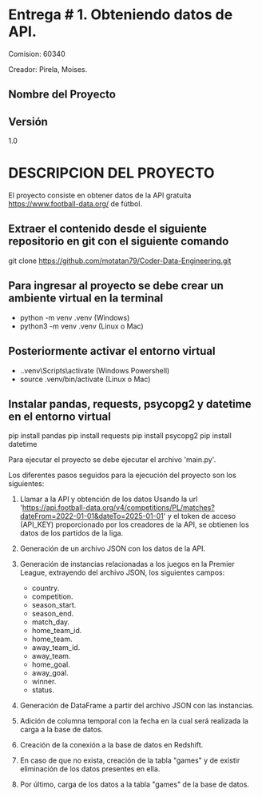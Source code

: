 # Entrega # 1. Obteniendo datos de API.
Comision: 60340

Creador: Pirela, Moises.
## Nombre del Proyecto

## Versión
1.0

# DESCRIPCION DEL PROYECTO
El proyecto consiste en obtener datos de la API gratuita  https://www.football-data.org/ de fútbol.

## Extraer el contenido desde el siguiente repositorio en git con el siguiente comando
git clone https://github.com/motatan79/Coder-Data-Engineering.git

## Para ingresar al proyecto se debe crear un ambiente virtual en la terminal
- python -m venv .venv (Windows)
- python3 -m venv .venv (Linux o Mac)

## Posteriormente activar el entorno virtual
- .\.venv\Scripts\activate (Windows Powershell)
- source .venv/bin/activate (Linux o Mac)

## Instalar pandas, requests, psycopg2 y datetime en el entorno virtual
pip install pandas
pip install requests
pip install psycopg2
pip install datetime

Para ejecutar el proyecto se debe ejecutar el archivo 'main.py'. 

Los diferentes pasos seguidos para la ejecución del proyecto son los siguientes: 

1) Llamar a la API y obtención de los datos 
Usando la url 'https://api.football-data.org/v4/competitions/PL/matches?dateFrom=2022-01-01&dateTo=2025-01-01' y el token de acceso (API_KEY) proporcionado por los creadores de la API, se obtienen los datos de los partidos de la liga.

2) Generación de un archivo JSON con los datos de la API. 

3) Generación de instancias relacionadas a los juegos en la Premier League, extrayendo del archivo JSON, los siguientes campos: 
    - country.
    - competition. 
    - season_start.
    - season_end.
    - match_day.
    - home_team_id.
    - home_team.
    - away_team_id.
    - away_team.
    - home_goal.
    - away_goal.
    - winner.
    - status.

4) Generación de DataFrame a partir del archivo JSON con las instancias.

5) Adición de columna temporal con la fecha en la cual será realizada la carga a la base de datos. 

6) Creación de la conexión a la base de datos en Redshift.

7) En caso de que no exista, creación de la tabla "games" y de existir eliminación de los datos presentes en ella.

8) Por último, carga de los datos a la tabla "games" de la base de datos.




